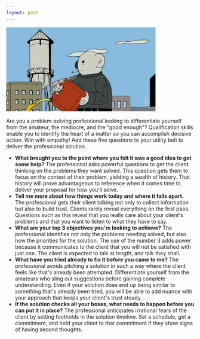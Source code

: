 ```yaml
---
layout: post
---
```

![The Professional Kaboom](assets/img/WalkAwayFromExplosion.webp)

Are you a problem-solving professional looking to differentiate yourself from the amateur, the mediocre, and the "good enough"? Qualification skills enable you to identify the heart of a matter so you can accomplish decisive action. Win with empathy! Add these five questions to your utility belt to deliver the professional solution.

* **What brought you to the point where you felt it was a good idea to get some help?**
The professional asks powerful questions to get the client thinking on the problems they want solved. This question gets them to focus on the context of their problem, yielding a wealth of history. That history will prove advantageous to reference when it comes time to deliver your proposal for how you'll solve.
* **Tell me more about how things work today and where it falls apart.**
The professional gets their client talking not only to collect information but also to build trust. Clients rarely reveal everything on the first pass. Questions such as this reveal that you really care about your client's problems and that you want to listen to what they have to say.
* **What are your top 3 objectives you're looking to achieve?**
The professional identifies not only the problems needing solved, but also how the priorities for the solution. The use of the number 3 adds power because it communicates to the client that you will not be satisfied with just one. The client is expected to talk at length, and talk they shall.
* **What have you tried already to fix it before you came to me?**
The professional avoids pitching a solution in such a way where the client feels like that's already been attempted. Differentiate yourself from the amateurs who sling out suggestions before gaining complete understanding. Even if your solution does end up being similar to something that's already been tried, you will be able to add nuance with your approach that keeps your client's trust steady.
* **If the solution checks all your boxes, what needs to happen before you can put it in place?**
The professional anticipates irrational fears of the client by setting footholds in the solution timeline. Set a schedule, get a commitment, and hold your client to that commitment if they show signs of having second thoughts.
